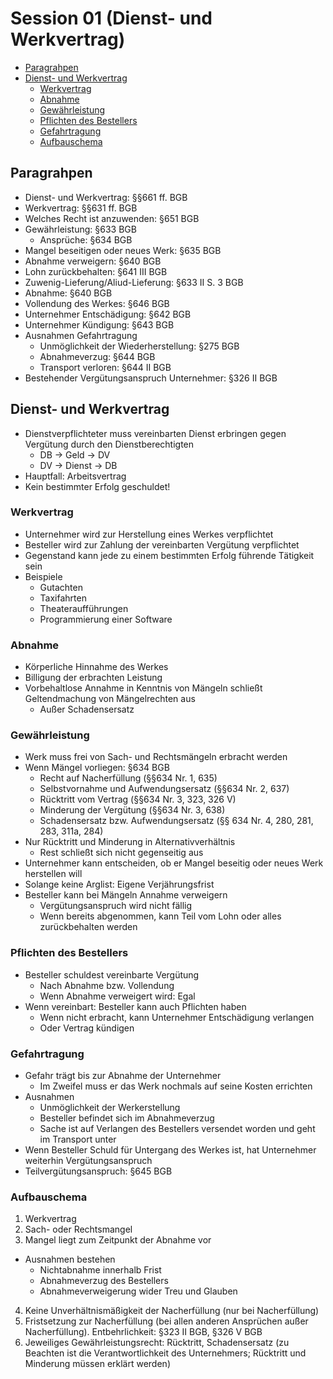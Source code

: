 # Session 01 (Dienst- und Werkvertrag)

<!-- toc orderedList:0 depthFrom:2 depthTo:6 -->

* [Paragrahpen](#paragrahpen)
* [Dienst- und Werkvertrag](#dienst-und-werkvertrag)
  * [Werkvertrag](#werkvertrag)
  * [Abnahme](#abnahme)
  * [Gewährleistung](#gewährleistung)
  * [Pflichten des Bestellers](#pflichten-des-bestellers)
  * [Gefahrtragung](#gefahrtragung)
  * [Aufbauschema](#aufbauschema)

<!-- tocstop -->

## Paragrahpen
* Dienst- und Werkvertrag: §§661 ff. BGB
* Werkvertrag: §§631 ff. BGB
* Welches Recht ist anzuwenden: §651 BGB
* Gewährleistung: §633 BGB
  * Ansprüche: §634 BGB
* Mangel beseitigen oder neues Werk: §635 BGB
* Abnahme verweigern: §640 BGB
* Lohn zurückbehalten: §641 III BGB
* Zuwenig-Lieferung/Aliud-Lieferung: §633 II S. 3 BGB
* Abnahme: §640 BGB
* Vollendung des Werkes: §646 BGB
* Unternehmer Entschädigung: §642 BGB
* Unternehmer Kündigung: §643 BGB
* Ausnahmen Gefahrtragung
  * Unmöglichkeit der Wiederherstellung: §275 BGB
  * Abnahmeverzug: §644 BGB
  * Transport verloren: §644 II BGB
* Bestehender Vergütungsanspruch Unternehmer: §326 II BGB

## Dienst- und Werkvertrag
* Dienstverpflichteter muss vereinbarten Dienst erbringen gegen Vergütung durch den Dienstberechtigten
  * DB &rarr; Geld &rarr; DV
  * DV &rarr; Dienst &rarr; DB
* Hauptfall: Arbeitsvertrag
* Kein bestimmter Erfolg geschuldet!

### Werkvertrag
* Unternehmer wird zur Herstellung eines Werkes verpflichtet
* Besteller wird zur Zahlung der vereinbarten Vergütung verpflichtet
* Gegenstand kann jede zu einem bestimmten Erfolg führende Tätigkeit sein
* Beispiele
  * Gutachten
  * Taxifahrten
  * Theateraufführungen
  * Programmierung einer Software

### Abnahme
* Körperliche Hinnahme des Werkes
* Billigung der erbrachten Leistung
* Vorbehaltlose Annahme in Kenntnis von Mängeln schließt Geltendmachung von Mängelrechten aus
  * Außer Schadensersatz

### Gewährleistung
* Werk muss frei von Sach- und Rechtsmängeln erbracht werden
* Wenn Mängel vorliegen: §634 BGB
  * Recht auf Nacherfüllung (§§634 Nr. 1, 635)
  * Selbstvornahme und Aufwendungsersatz (§§634 Nr. 2, 637)
  * Rücktritt vom Vertrag (§§634 Nr. 3, 323, 326 V)
  * Minderung der Vergütung (§§634 Nr. 3, 638)
  * Schadensersatz bzw. Aufwendungsersatz (§§ 634 Nr. 4, 280, 281, 283, 311a, 284)
* Nur Rücktritt und Minderung in Alternativverhältnis
  * Rest schließt sich nicht gegenseitig aus
* Unternehmer kann entscheiden, ob er Mangel beseitig oder neues Werk herstellen will
* Solange keine Arglist: Eigene Verjährungsfrist
* Besteller kann bei Mängeln Annahme verweigern
  * Vergütungsanspruch wird nicht fällig
  * Wenn bereits abgenommen, kann Teil vom Lohn oder alles zurückbehalten werden

### Pflichten des Bestellers
* Besteller schuldest vereinbarte Vergütung
  * Nach Abnahme bzw. Vollendung
  * Wenn Abnahme verweigert wird: Egal
* Wenn vereinbart: Besteller kann auch Pflichten haben
  * Wenn nicht erbracht, kann Unternehmer Entschädigung verlangen
  * Oder Vertrag kündigen

### Gefahrtragung
* Gefahr trägt bis zur Abnahme der Unternehmer
  * Im Zweifel muss er das Werk nochmals auf seine Kosten errichten
* Ausnahmen
  * Unmöglichkeit der Werkerstellung
  * Besteller befindet sich im Abnahmeverzug
  * Sache ist auf Verlangen des Bestellers versendet worden und geht im Transport unter
* Wenn Besteller Schuld für Untergang des Werkes ist, hat Unternehmer weiterhin Vergütungsanspruch
* Teilvergütungsanspruch: §645 BGB

### Aufbauschema
1. Werkvertrag
2. Sach- oder Rechtsmangel
3. Mangel liegt zum Zeitpunkt der Abnahme vor
  * Ausnahmen bestehen
    * Nichtabnahme innerhalb Frist
    * Abnahmeverzug des Bestellers
    * Abnahmeverweigerung wider Treu und Glauben
4. Keine Unverhältnismäßigkeit der Nacherfüllung (nur bei Nacherfüllung)
5. Fristsetzung zur Nacherfüllung (bei allen anderen Ansprüchen außer Nacherfüllung). Entbehrlichkeit: §323 II BGB, §326 V BGB
6. Jeweiliges Gewährleistungsrecht: Rücktritt, Schadensersatz (zu Beachten ist die Verantwortlichkeit des Unternehmers; Rücktritt und Minderung müssen erklärt werden)
